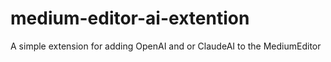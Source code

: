 # medium-editor-ai-extention
A simple extension for adding OpenAI and or ClaudeAI to the MediumEditor
